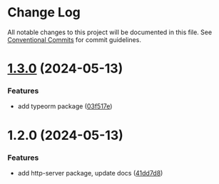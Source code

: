 # Change Log

All notable changes to this project will be documented in this file.
See [Conventional Commits](https://conventionalcommits.org) for commit guidelines.

# [1.3.0](https://github.com/RazumRu/nodejs-universal-boilerplate-libs/compare/@packages/http-server@1.2.0...@packages/http-server@1.3.0) (2024-05-13)

### Features

- add typeorm package ([03f517e](https://github.com/RazumRu/nodejs-universal-boilerplate-libs/commit/03f517e51e003662cec1c21690efe9354b387aca))

# 1.2.0 (2024-05-13)

### Features

- add http-server package, update docs ([41dd7d8](https://github.com/RazumRu/nodejs-universal-boilerplate-libs/commit/41dd7d859a342c0305b1fe65237ae51ffdea2c91))

